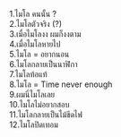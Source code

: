 1.ไมโล คนนั้น ?  
2.ไมโลตัวจริง (?)  
3.เมื่อไมโลงง ผมก็งงตาม  
4.เมื่อไมโลหายไป  
5.ไมโล = อยากนอน  
6.ไมโลกลายเป็นนาฬิกา  
7.ไมโลท้อแท้  
8.ไมโล = Time never enough  
9.ผมนี่ไมโลเลย  
10.ไมโลไม่อยากสอบ  
11.ไมโลกลายเป็นไม้ขีดไฟ  
12.ไมโลปิดเทอม
